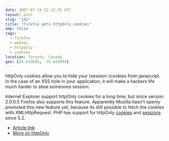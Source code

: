 ```yaml
---
date: 2007-07-19 22:12:35 UTC
layout: post
slug: "142"
title: "Firefox gets httpOnly cookies"
amp: false
tags:
  - firefox
  - websec
  - httponly
  - cookies
location: Toronto, Canada
geo: [43.635695, -79.424994]
---
```

<p>httpOnly cookies allow you to hide your (session-)cookies from javascript. In the case of an XSS hole in your application, it will make a hackers life much harder to steal someones session.</p>


<p>Internet Explorer support httpOnly cookies for a long time, but since version 2.0.0.5 Firefox also supports this feature. Apparently Mozilla hasn't openly promoted this new feature yet, because its still possible to fetch the cookies with XMLHttpRequest. PHP has support for httpOnly <a href="http://ca3.php.net/set_cookie">cookies</a> and <a href="http://ca3.php.net/manual/en/function.session-set-cookie-params.php">sessions</a> since 5.2.</p>

<ul>
  <li>
    <a href="http://kuza55.blogspot.com/2007/07/firefox-gets-httponly.html">Article link</a>
  </li>
  <li>
    <a href="http://evertpot.com/97">More on httpOnly</a>
  </li>
</ul>
